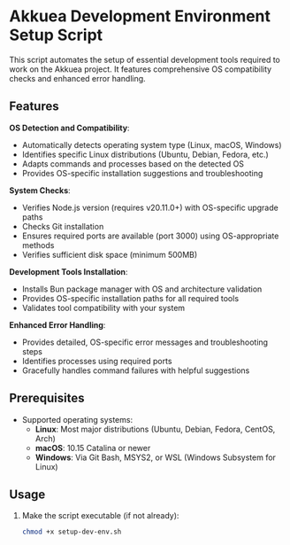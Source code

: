 # Akkuea Development Environment Setup Script

This script automates the setup of essential development tools required to work on the Akkuea project. It features comprehensive OS compatibility checks and enhanced error handling.

## Features

**OS Detection and Compatibility**:
- Automatically detects operating system type (Linux, macOS, Windows)
- Identifies specific Linux distributions (Ubuntu, Debian, Fedora, etc.)
- Adapts commands and processes based on the detected OS
- Provides OS-specific installation suggestions and troubleshooting

**System Checks**:
- Verifies Node.js version (requires v20.11.0+) with OS-specific upgrade paths
- Checks Git installation
- Ensures required ports are available (port 3000) using OS-appropriate methods
- Verifies sufficient disk space (minimum 500MB)

**Development Tools Installation**:
- Installs Bun package manager with OS and architecture validation
- Provides OS-specific installation paths for all required tools
- Validates tool compatibility with your system

**Enhanced Error Handling**:
- Provides detailed, OS-specific error messages and troubleshooting steps
- Identifies processes using required ports
- Gracefully handles command failures with helpful suggestions

## Prerequisites

- Supported operating systems:
  - **Linux**: Most major distributions (Ubuntu, Debian, Fedora, CentOS, Arch)
  - **macOS**: 10.15 Catalina or newer
  - **Windows**: Via Git Bash, MSYS2, or WSL (Windows Subsystem for Linux)

## Usage

1. Make the script executable (if not already):
   ```bash
   chmod +x setup-dev-env.sh